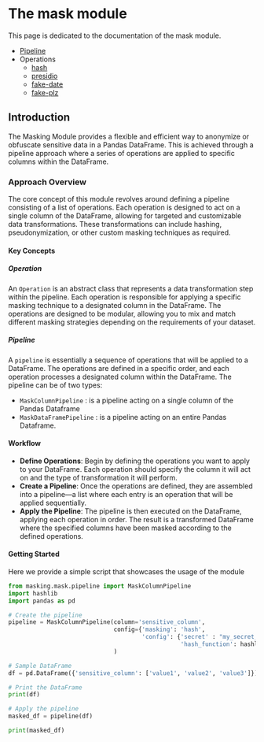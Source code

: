 # The mask module

This page is dedicated to the documentation of the mask module.

- [Pipeline](pipeline.md)
- Operations
    - [hash](operation_hash.md)
    - [presidio](presidio.md)
    - [fake-date](fake-date.md)
    - [fake-plz](fake-plz.md)


## Introduction

The Masking Module provides a flexible and efficient way to anonymize or obfuscate sensitive data in a Pandas DataFrame. This is achieved through a pipeline approach where a series of operations are applied to specific columns within the DataFrame.

### Approach Overview

The core concept of this module revolves around defining a pipeline consisting of a list of operations. Each operation is designed to act on a single column of the DataFrame, allowing for targeted and customizable data transformations. These transformations can include hashing, pseudonymization, or other custom masking techniques as required.

#### Key Concepts

##### Operation

An `Operation` is an abstract class that represents a data transformation step within the pipeline. Each operation is responsible for applying a specific masking technique to a designated column in the DataFrame. The operations are designed to be modular, allowing you to mix and match different masking strategies depending on the requirements of your dataset.

##### Pipeline

A `pipeline` is essentially a sequence of operations that will be applied to a DataFrame. The operations are defined in a specific order, and each operation processes a designated column within the DataFrame.
The pipeline can be of two types:
- `MaskColumnPipeline` : is a pipeline acting on a single column of the Pandas Dataframe
- `MaskDataFramePipeline` : is a pipeline acting on an entire Pandas Dataframe.

#### Workflow

- **Define Operations**: Begin by defining the operations you want to apply to your DataFrame. Each operation should specify the column it will act on and the type of transformation it will perform.
- **Create a Pipeline**: Once the operations are defined, they are assembled into a pipeline—a list where each entry is an operation that will be applied sequentially.
- **Apply the Pipeline**: The pipeline is then executed on the DataFrame, applying each operation in order. The result is a transformed DataFrame where the specified columns have been masked according to the defined operations.

#### Getting Started

Here we provide a simple script that showcases the usage of the module

```python
from masking.mask.pipeline import MaskColumnPipeline
import hashlib
import pandas as pd

# Create the pipeline
pipeline = MaskColumnPipeline(column='sensitive_column',
                              config={'masking': 'hash',
                                      'config': {'secret' : "my_secret_key",
                                                 'hash_function': hashlib.sha256}}
                              )

# Sample DataFrame
df = pd.DataFrame({'sensitive_column': ['value1', 'value2', 'value3']})

# Print the DataFrame
print(df)

# Apply the pipeline
masked_df = pipeline(df)

print(masked_df)
```

